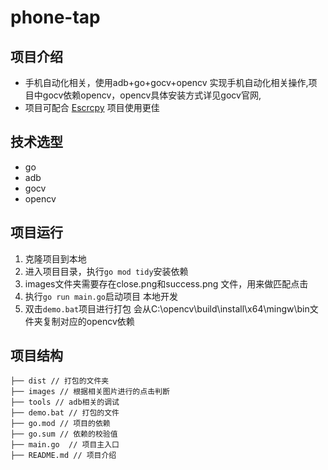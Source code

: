 # phone-tap



## 项目介绍
- 手机自动化相关，使用adb+go+gocv+opencv 实现手机自动化相关操作,项目中gocv依赖opencv，opencv具体安装方式详见gocv官网,
- 项目可配合 [Escrcpy](https://github.com/viarotel-org/escrcpy) 项目使用更佳

## 技术选型

- go
- adb
- gocv
- opencv

## 项目运行

1. 克隆项目到本地
2. 进入项目目录，执行`go mod tidy`安装依赖
3. images文件夹需要存在close.png和success.png 文件，用来做匹配点击
4. 执行`go run main.go`启动项目 本地开发
5. 双击`demo.bat`项目进行打包 会从C:\opencv\build\install\x64\mingw\bin文件夹复制对应的opencv依赖

## 项目结构

```
├── dist // 打包的文件夹
├── images // 根据相关图片进行的点击判断
├── tools // adb相关的调试
├── demo.bat // 打包的文件
├── go.mod // 项目的依赖
├── go.sum // 依赖的校验值
├── main.go  // 项目主入口
├── README.md // 项目介绍